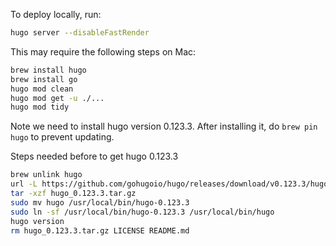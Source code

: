 To deploy locally, run:

```bash
hugo server --disableFastRender
```

This may require the following steps on Mac:

```bash
brew install hugo
brew install go
hugo mod clean
hugo mod get -u ./...
hugo mod tidy
```

Note we need to install hugo version 0.123.3. After installing it, do `brew pin hugo` to prevent updating.

Steps needed before to get hugo 0.123.3

```bash
brew unlink hugo
url -L https://github.com/gohugoio/hugo/releases/download/v0.123.3/hugo_extended_0.123.3_darwin-universal.tar.gz -o hugo_0.123.3.tar.gz
tar -xzf hugo_0.123.3.tar.gz
sudo mv hugo /usr/local/bin/hugo-0.123.3
sudo ln -sf /usr/local/bin/hugo-0.123.3 /usr/local/bin/hugo
hugo version
rm hugo_0.123.3.tar.gz LICENSE README.md
```
